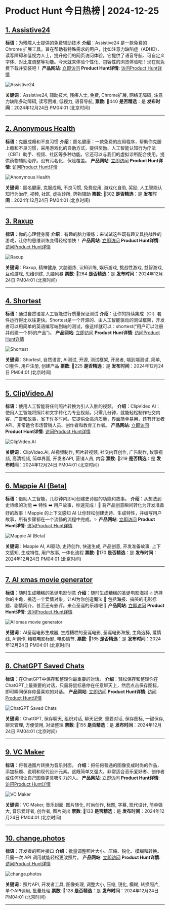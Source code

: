# Product Hunt 今日热榜 | 2024-12-25

## [1. Assistive24 ](https://www.producthunt.com/posts/assistive24?utm_campaign=producthunt-api&utm_medium=api-v2&utm_source=Application%3A+phtrends+%28ID%3A+147529%29)
**标语**：为残障人士提供的免费辅助技术
**介绍**：Assistive24 是一款免费的 Chrome 扩展工具，旨在帮助有特殊需求的用户，比如注意力缺陷症（ADHD）、读写障碍和低视力人士，提升他们的网页访问体验。它提供了语音导航、可自定义字体、对比度调整等功能。今天就来体验个性化、包容性的浏览体验吧！现在就免费下载并安装吧！
**产品网站**: [立即访问](https://www.producthunt.com/r/ZSHPE27Q3AH4IW?utm_campaign=producthunt-api&utm_medium=api-v2&utm_source=Application%3A+phtrends+%28ID%3A+147529%29)
**Product Hunt详情**: [访问Product Hunt详情](https://www.producthunt.com/posts/assistive24?utm_campaign=producthunt-api&utm_medium=api-v2&utm_source=Application%3A+phtrends+%28ID%3A+147529%29)

![Assistive24 ](https://ph-files.imgix.net/5dde2cd3-907f-48a6-a649-a2891628553b.png?auto=format&fit=crop&frame=1&h=512&w=1024)

**关键词**：Assistive24, 辅助技术, 残疾人士, 免费, Chrome扩展, 网络无障碍, 注意力缺陷多动障碍, 读写困难, 低视力, 语音导航,
**票数**: 🔺440
**是否精选**：是
**发布时间**：2024年12月24日 PM04:01 (北京时间)

---

## [2. Anonymous Health](https://www.producthunt.com/posts/anonymous-health?utm_campaign=producthunt-api&utm_medium=api-v2&utm_source=Application%3A+phtrends+%28ID%3A+147529%29)
**标语**：克服成瘾和不良习惯
**介绍**：匿名健康：一款免费的应用程序，帮助你克服上瘾和不良习惯，采用游戏化的自助方式，提供奖励、人工智能认知行为疗法（CBT）助手、视频、社区等多种功能。它还可以与我们的虚拟诊所配合使用，提供药物辅助治疗。没有污名化，保险覆盖。
**产品网站**: [立即访问](https://www.producthunt.com/r/QNR2GX3XVSF27F?utm_campaign=producthunt-api&utm_medium=api-v2&utm_source=Application%3A+phtrends+%28ID%3A+147529%29)
**Product Hunt详情**: [访问Product Hunt详情](https://www.producthunt.com/posts/anonymous-health?utm_campaign=producthunt-api&utm_medium=api-v2&utm_source=Application%3A+phtrends+%28ID%3A+147529%29)

![Anonymous Health](https://ph-files.imgix.net/bd3a84a2-ce55-4063-b87d-4c53d0db256c.png?auto=format&fit=crop&frame=1&h=512&w=1024)

**关键词**：匿名健康, 克服成瘾, 不良习惯, 免费应用, 游戏化自助, 奖励, 人工智能认知行为治疗, 视频, 社区, 虚拟诊所, 药物辅助
**票数**: 🔺302
**是否精选**：是
**发布时间**：2024年12月24日 PM04:01 (北京时间)

---

## [3. Raxup](https://www.producthunt.com/posts/raxup?utm_campaign=producthunt-api&utm_medium=api-v2&utm_source=Application%3A+phtrends+%28ID%3A+147529%29)
**标语**：你的心理健身房
**介绍**：有趣的脑力锻炼：来试试这些既有趣又具挑战性的游戏，让你的思维训练变得轻松愉快！
**产品网站**: [立即访问](https://www.producthunt.com/r/K44WHAWDQ25CRW?utm_campaign=producthunt-api&utm_medium=api-v2&utm_source=Application%3A+phtrends+%28ID%3A+147529%29)
**Product Hunt详情**: [访问Product Hunt详情](https://www.producthunt.com/posts/raxup?utm_campaign=producthunt-api&utm_medium=api-v2&utm_source=Application%3A+phtrends+%28ID%3A+147529%29)

![Raxup](https://ph-files.imgix.net/f97ce942-cad8-4aa5-a140-ee8d8832223f.png?auto=format&fit=crop&frame=1&h=512&w=1024)

**关键词**：Raxup, 精神健身, 大脑锻炼, 认知训练, 娱乐游戏, 挑战性游戏, 益智游戏, 互动游戏, 思维训练, 头脑风暴
**票数**: 🔺264
**是否精选**：是
**发布时间**：2024年12月24日 PM04:01 (北京时间)

---

## [4. Shortest](https://www.producthunt.com/posts/shortest?utm_campaign=producthunt-api&utm_medium=api-v2&utm_source=Application%3A+phtrends+%28ID%3A+147529%29)
**标语**：通过自然语言人工智能进行质量保证测试
**介绍**：让你的持续集成（CI）套件运行得比以往更快。Shortest是一个开源的、由人工智能驱动的测试框架，开发者可以用简单的英语编写端到端的测试，像这样就可以：shortest(“用户可以注册并创建一个$5的产品”)。
**产品网站**: [立即访问](https://www.producthunt.com/r/UIIMBFWIQC7OK5?utm_campaign=producthunt-api&utm_medium=api-v2&utm_source=Application%3A+phtrends+%28ID%3A+147529%29)
**Product Hunt详情**: [访问Product Hunt详情](https://www.producthunt.com/posts/shortest?utm_campaign=producthunt-api&utm_medium=api-v2&utm_source=Application%3A+phtrends+%28ID%3A+147529%29)

![Shortest](https://ph-files.imgix.net/22d07bc3-a2f8-4511-9cef-f22755404de6.png?auto=format&fit=crop&frame=1&h=512&w=1024)

**关键词**：Shortest, 自然语言, AI测试, 开源, 测试框架, 开发者, 端到端测试, 简单, CI套件, 用户注册, 创建产品
**票数**: 🔺225
**是否精选**：是
**发布时间**：2024年12月24日 PM04:01 (北京时间)

---

## [5. ClipVideo.AI](https://www.producthunt.com/posts/clipvideo-ai?utm_campaign=producthunt-api&utm_medium=api-v2&utm_source=Application%3A+phtrends+%28ID%3A+147529%29)
**标语**：使用人工智能将任何照片转换为引人入胜的视频。
**介绍**：ClipVideo AI：使用人工智能将照片和文字转化为专业视频。只需几分钟，就能轻松制作社交内容、广告和故事，省下许多时间。它提供全高清质量，界面简单易用，还有开发者API。非常适合市场营销人员、创作者和教育工作者。
**产品网站**: [立即访问](https://www.producthunt.com/r/WX7COMP4JMZG64?utm_campaign=producthunt-api&utm_medium=api-v2&utm_source=Application%3A+phtrends+%28ID%3A+147529%29)
**Product Hunt详情**: [访问Product Hunt详情](https://www.producthunt.com/posts/clipvideo-ai?utm_campaign=producthunt-api&utm_medium=api-v2&utm_source=Application%3A+phtrends+%28ID%3A+147529%29)

![ClipVideo.AI](https://ph-files.imgix.net/2179bdc5-e9b1-4c66-a4df-f3307b7798d0.png?auto=format&fit=crop&frame=1&h=512&w=1024)

**关键词**：ClipVideo.AI, AI视频制作, 照片转视频, 社交内容创作, 广告制作, 故事视频, 高清视频, 简单界面, 开发者API, 营销人员, 内容
**票数**: 🔺219
**是否精选**：是
**发布时间**：2024年12月24日 PM04:01 (北京时间)

---

## [6. Mappie AI (Beta) ](https://www.producthunt.com/posts/mappie-ai-beta?utm_campaign=producthunt-api&utm_medium=api-v2&utm_source=Application%3A+phtrends+%28ID%3A+147529%29)
**标语**：借助人工智能，几秒钟内即可创建史诗般的功能和故事。
**介绍**：从想法到史诗级的功能 ➡️ 特性 ➡️ 用户故事，秒速完成！🚀 将产品创意瞬间转化为开发准备好的故事！Mappie 的上下文感知 AI 让你轻松创建史诗、生成特性，并编写用户故事，所有步骤都在一个流畅的流程中完成。✨
**产品网站**: [立即访问](https://www.producthunt.com/r/MNTRYIFVZTT3CD?utm_campaign=producthunt-api&utm_medium=api-v2&utm_source=Application%3A+phtrends+%28ID%3A+147529%29)
**Product Hunt详情**: [访问Product Hunt详情](https://www.producthunt.com/posts/mappie-ai-beta?utm_campaign=producthunt-api&utm_medium=api-v2&utm_source=Application%3A+phtrends+%28ID%3A+147529%29)

![Mappie AI (Beta) ](https://ph-files.imgix.net/645e457b-81e7-4a8e-b615-174f0a6c8c42.png?auto=format&fit=crop&frame=1&h=512&w=1024)

**关键词**：Mappie AI, AI驱动, 史诗创作, 快速生成, 产品创意, 开发准备故事, 上下文感知, 生成特性, 用户故事, 一体化流程
**票数**: 🔺170
**是否精选**：是
**发布时间**：2024年12月24日 PM04:01 (北京时间)

---

## [7. AI xmas movie generator](https://www.producthunt.com/posts/ai-xmas-movie-generator?utm_campaign=producthunt-api&utm_medium=api-v2&utm_source=Application%3A+phtrends+%28ID%3A+147529%29)
**标语**：随时生成糟糕的圣诞电影创意
**介绍**：随时生成糟糕的圣诞电影海报 🔥 选择你的主角，挑选一个爱情对象，让AI为你创造魔法 🌈 包括海报、搞笑的电影标题、剧情简介，甚至还有影评。来点圣诞的乐趣吧 🎄
**产品网站**: [立即访问](https://www.producthunt.com/r/G22C2NF6QSG3ZZ?utm_campaign=producthunt-api&utm_medium=api-v2&utm_source=Application%3A+phtrends+%28ID%3A+147529%29)
**Product Hunt详情**: [访问Product Hunt详情](https://www.producthunt.com/posts/ai-xmas-movie-generator?utm_campaign=producthunt-api&utm_medium=api-v2&utm_source=Application%3A+phtrends+%28ID%3A+147529%29)

![AI xmas movie generator](https://ph-files.imgix.net/0223eb1c-b0e7-4347-b78c-cae6b1ad13ce.png?auto=format&fit=crop&frame=1&h=512&w=1024)

**关键词**：AI圣诞电影生成器, 生成糟糕的圣诞电影, 圣诞电影海报, 主角选择, 爱情线, AI创作, 糟糕电影标题, 电影情节,
**票数**: 🔺165
**是否精选**：是
**发布时间**：2024年12月24日 PM04:01 (北京时间)

---

## [8. ChatGPT Saved Chats](https://www.producthunt.com/posts/chatgpt-saved-chats?utm_campaign=producthunt-api&utm_medium=api-v2&utm_source=Application%3A+phtrends+%28ID%3A+147529%29)
**标语**：在ChatGPT中保存和整理你最重要的对话。
**介绍**：轻松保存和整理你在ChatGPT上最重要的对话，只需将鼠标悬停在任意聊天上，然后点击保存图标，即可瞬间保存你最喜欢的对话。
**产品网站**: [立即访问](https://www.producthunt.com/r/OHZLJORLCQWXKE?utm_campaign=producthunt-api&utm_medium=api-v2&utm_source=Application%3A+phtrends+%28ID%3A+147529%29)
**Product Hunt详情**: [访问Product Hunt详情](https://www.producthunt.com/posts/chatgpt-saved-chats?utm_campaign=producthunt-api&utm_medium=api-v2&utm_source=Application%3A+phtrends+%28ID%3A+147529%29)

![ChatGPT Saved Chats](https://ph-files.imgix.net/c92ef18c-8ae0-4224-95a8-55dad65802d9.jpeg?auto=format&fit=crop&frame=1&h=512&w=1024)

**关键词**：ChatGPT, 保存聊天, 组织对话, 聊天记录, 重要对话, 保存图标, 一键保存, 聊天管理, 方便使用, 对话整理
**票数**: 🔺155
**是否精选**：是
**发布时间**：2024年12月24日 PM04:01 (北京时间)

---

## [9. VC Maker](https://www.producthunt.com/posts/vc-maker?utm_campaign=producthunt-api&utm_medium=api-v2&utm_source=Application%3A+phtrends+%28ID%3A+147529%29)
**标语**：将普通图片转换为音乐封面。
**介绍**：把任何普通的图像变成时尚的作品，添加标题、说明和现代设计元素。这既简单又强大，非常适合音乐爱好者、创作者或任何想让自己图像更具吸引力的人。
**产品网站**: [立即访问](https://www.producthunt.com/r/I4ZP6YSHM2SBRC?utm_campaign=producthunt-api&utm_medium=api-v2&utm_source=Application%3A+phtrends+%28ID%3A+147529%29)
**Product Hunt详情**: [访问Product Hunt详情](https://www.producthunt.com/posts/vc-maker?utm_campaign=producthunt-api&utm_medium=api-v2&utm_source=Application%3A+phtrends+%28ID%3A+147529%29)

![VC Maker](https://ph-files.imgix.net/7af17de0-9f30-4f3d-b2dc-f2b084991b57.png?auto=format&fit=crop&frame=1&h=512&w=1024)

**关键词**：VC Maker, 音乐封面, 图片转化, 时尚创作, 标题, 字幕, 现代设计, 简单强大, 音乐爱好者, 创作者, 图片突出
**票数**: 🔺133
**是否精选**：是
**发布时间**：2024年12月24日 PM04:01 (北京时间)

---

## [10. change.photos](https://www.producthunt.com/posts/change-photos?utm_campaign=producthunt-api&utm_medium=api-v2&utm_source=Application%3A+phtrends+%28ID%3A+147529%29)
**标语**：开发者的照片接口
**介绍**：批量调整照片大小、压缩、锐化、模糊和转换。只需一次 API 调用就能轻松更改照片。
**产品网站**: [立即访问](https://www.producthunt.com/r/JO6EMHVSTH5QJV?utm_campaign=producthunt-api&utm_medium=api-v2&utm_source=Application%3A+phtrends+%28ID%3A+147529%29)
**Product Hunt详情**: [访问Product Hunt详情](https://www.producthunt.com/posts/change-photos?utm_campaign=producthunt-api&utm_medium=api-v2&utm_source=Application%3A+phtrends+%28ID%3A+147529%29)

![change.photos](https://ph-files.imgix.net/3fddbd53-f0c2-4091-bd8a-a01066f2fe1c.png?auto=format&fit=crop&frame=1&h=512&w=1024)

**关键词**：照片API, 开发者工具, 图像处理, 调整大小, 压缩, 锐化, 模糊, 转换照片, 单个API调用, 批量处理
**票数**: 🔺128
**是否精选**：是
**发布时间**：2024年12月24日 PM04:01 (北京时间)

---

